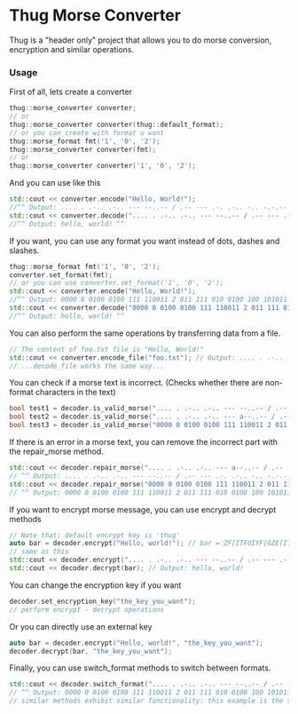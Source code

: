 # Thug Morse Converter

Thug is a "header only" project that allows you to do morse conversion, encryption and similar operations.

### Usage

First of all, lets create a converter

```cpp
thug::morse_converter converter;
// or
thug::morse_converter converter(thug::default_format);
// or you can create with format u want
thug::morse_format fmt('1', '0', '2');
thug::morse_converter converter(fmt);
// or 
thug::morse_converter converter('1', '0', '2');
```

And you can use like this

```cpp
std::cout << converter.encode("Hello, World!");
//^^ Output: .... . .-.. .-.. --- --..-- / .-- --- .-. .-.. -.. -.-.-- ^^
std::cout << converter.decode(".... . .-.. .-.. --- --..-- / .-- --- .-. .-.. -.. -.-.--");
//^^ Output: hello, world! ^^
```

If you want, you can use any format you want instead of dots, dashes and slashes.

```cpp
thug::morse_format fmt('1', '0', '2');
converter.set_format(fmt);
// or you can use converter.set_format('1', '0', '2');
std::cout << converter.encode("Hello, World!");
//^^ Output: 0000 0 0100 0100 111 110011 2 011 111 010 0100 100 101011 ^^
std::cout << converter.decode("0000 0 0100 0100 111 110011 2 011 111 010 0100 100 101011");
//^^ Output: hello, world! ^^
```

You can also perform the same operations by transferring data from a file.

```cpp
// The content of foo.txt file is "Hello, World!"
std::cout << converter.encode_file("foo.txt"); // Output: .... . .-.. .-.. --- --..-- / .-- --- .-. .-.. -.. -.-.--
// ...decode_file works the same way...
```

You can check if a morse text is incorrect. (Checks whether there are non-format characters in the text)

```cpp
bool test1 = decoder.is_valid_morse(".... . .-.. .-.. --- --..-- / .-- --- .-. .-.. -.. -.-.--"); // test1 == true
bool test2 = decoder.is_valid_morse(".... . .-.. .-.. --- a--..-- / .-- --- .-. .-.. -.. -.-.--"); // test2 == false
bool test3 = decoder.is_valid_morse("0000 0 0100 0100 111 110011 2 011 111 010 0100 100 101011", { 1 , 0, 2 }); // test3 == true
```

If there is an error in a morse text, you can remove the incorrect part with the repair_morse method.

```cpp
std::cout << decoder.repair_morse(".... . .-.. .-.. --- a--..-- / .-- --- .-. .-.. -.. -.-.--");
// ^^ Output: .... . .-.. .-.. --- --..-- / .-- --- .-. .-.. -.. -.-.-- ^^
std::cout << decoder.repair_morse("0000 0 0100 0100 111 110011 2 011 111 010 0100 XXX100 101011", { 1, 0, 2 });
// ^^ Output: 0000 0 0100 0100 111 110011 2 011 111 010 0100 100 101011 ^^
```

If you want to encrypt morse message, you can use encrypt and decrypt methods

```cpp
// Note that: default encrypt key is 'thug'
auto bar = decoder.encrypt("Hello, world!"); // bar = ZF[ITFUIYF[GZE[ITEXJTEXIZEXG[H[JYHXJYH[JZH[JZFUJZFUJZE[JY
// same as this
std::cout << decoder.encrypt(".... . .-.. .-.. --- --..-- / .-- --- .-. .-.. -.. -.-.--"); // output: ZF[ITFUIYF[GZE[ITEXJTEXIZEXG[H[JYHXJYH[JZH[JZFUJZFUJZE[JY
std::cout << decoder.decrypt(bar); // Output: hello, world!
```

You can change the encryption key if you want

```cpp
decoder.set_encryption_key("the_key_you_want");
// perform encrypt - decrypt operations
```

Or you can directly use an external key

```cpp
auto bar = decoder.encrypt("Hello, world!", "the_key_you_want");
decoder.decrypt(bar, "the_key_you_want");
```

Finally, you can use switch_format methods to switch between formats.

```cpp
std::cout << decoder.switch_format(".... . .-.. .-.. --- --..-- / .-- --- .-. .-.. -.. -.-.--", default_format, { '1', '0', '2' });
// ^^ Output: 0000 0 0100 0100 111 110011 2 011 111 010 0100 100 101011 ^^
// similar methods exhibit similar functionality: this example is the same as switch_format_from_member(".... . .-.. .-.. --- --..-- / .-- --- .-. .-.. -.. -.-.--", { '1', '0', '2' });
```
